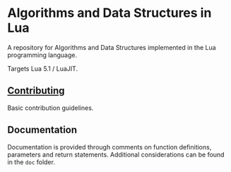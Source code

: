 # Algorithms and Data Structures in Lua

A repository for Algorithms and Data Structures implemented in the Lua programming language.

Targets Lua 5.1 / LuaJIT.

## [Contributing](CONTRIBUTING.md)

Basic contribution guidelines.

## Documentation

Documentation is provided through comments on function definitions, parameters and return statements.
Additional considerations can be found in the `doc` folder.
